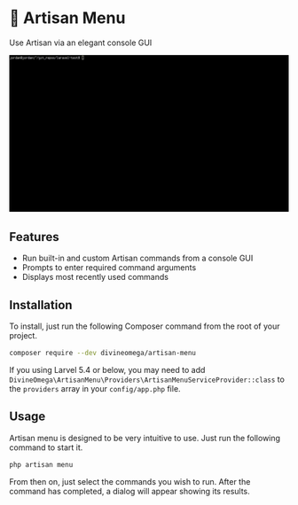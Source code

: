 # 📝 Artisan Menu

Use Artisan via an elegant console GUI

<p align="center">
    <img src="assets/images/artisan-menu.gif">
</p>

## Features

* Run built-in and custom Artisan commands from a console GUI
* Prompts to enter required command arguments
* Displays most recently used commands

## Installation

To install, just run the following Composer command from the root of your project.

```bash
composer require --dev divineomega/artisan-menu
```

If you using Larvel 5.4 or below, you may need to add `DivineOmega\ArtisanMenu\Providers\ArtisanMenuServiceProvider::class` to the `providers` array in your `config/app.php` file.


## Usage

Artisan menu is designed to be very intuitive to use. Just run the following 
command to start it.

```bash
php artisan menu
```

From then on, just select the commands you wish to run. After the command
has completed, a dialog will appear showing its results.
